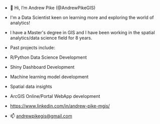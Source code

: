 - 👋 Hi, I’m Andrew Pike (@AndrewPikeGIS)

- I'm a Data Scientist keen on learning more and exploring the world of analytics!
- I have a Master's degree in GIS and I have been working in the spatial analytics/data science field for 8 years.

- Past projects include:
- R/Python Data Science Development
- Shiny Dashboard Development
- Machine learning model development
- Spatial data insights
- ArcGIS Online/Portal WebApp development

- https://www.linkedin.com/in/andrew-pike-mgis/

- 📫 andrewpikegis@gmail.com


